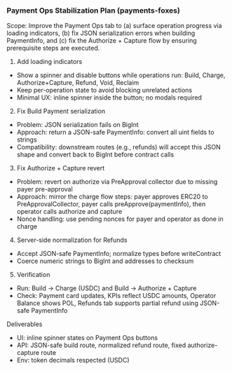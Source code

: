 ### Payment Ops Stabilization Plan (payments-foxes)

Scope: Improve the Payment Ops tab to (a) surface operation progress via loading indicators, (b) fix JSON serialization errors when building PaymentInfo, and (c) fix the Authorize + Capture flow by ensuring prerequisite steps are executed.

1) Add loading indicators
- Show a spinner and disable buttons while operations run: Build, Charge, Authorize+Capture, Refund, Void, Reclaim
- Keep per-operation state to avoid blocking unrelated actions
- Minimal UX: inline spinner inside the button; no modals required

2) Fix Build Payment serialization
- Problem: JSON serialization fails on BigInt
- Approach: return a JSON-safe PaymentInfo: convert all uint fields to strings
- Compatibility: downstream routes (e.g., refunds) will accept this JSON shape and convert back to BigInt before contract calls

3) Fix Authorize + Capture revert
- Problem: revert on authorize via PreApproval collector due to missing payer pre-approval
- Approach: mirror the charge flow steps: payer approves ERC20 to PreApprovalCollector, payer calls preApprove(paymentInfo), then operator calls authorize and capture
- Nonce handling: use pending nonces for payer and operator as done in charge

4) Server-side normalization for Refunds
- Accept JSON-safe PaymentInfo; normalize types before writeContract
- Coerce numeric strings to BigInt and addresses to checksum

5) Verification
- Run: Build → Charge (USDC) and Build → Authorize + Capture
- Check: Payment card updates, KPIs reflect USDC amounts, Operator Balance shows POL, Refunds tab supports partial refund using JSON-safe PaymentInfo

Deliverables
- UI: inline spinner states on Payment Ops buttons
- API: JSON-safe build route, normalized refund route, fixed authorize-capture route
- Env: token decimals respected (USDC) 